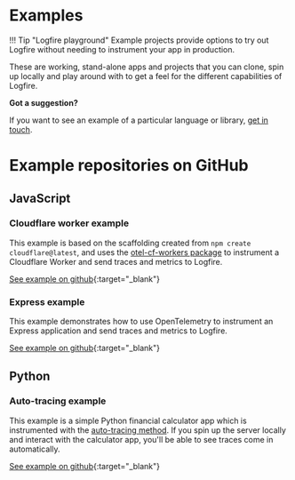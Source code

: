 # Examples

!!! Tip "Logfire playground"
Example projects provide options to try out Logfire without needing to instrument your app in production.

These are working, stand-alone apps and projects that you can clone, spin up locally and play around with to get a feel for the different capabilities of Logfire.

**Got a suggestion?**

If you want to see an example of a particular language or library, [get in touch](help.md).

# Example repositories on GitHub

## JavaScript

### Cloudflare worker example

This example is based on the scaffolding created from `npm create cloudflare@latest`, and uses the [otel-cf-workers package](https://github.com/evanderkoogh/otel-cf-workers) to instrument a Cloudflare Worker and send traces and metrics to Logfire.

[See example on github](https://github.com/pydantic/logfire/tree/main/examples/javascript/cloudflare-worker/){:target="_blank"}

### Express example

This example demonstrates how to use OpenTelemetry to instrument an Express application and send traces and metrics to Logfire.

[See example on github](https://github.com/pydantic/logfire/tree/main/examples/javascript/express/){:target="_blank"}


## Python

### Auto-tracing example

This example is a simple Python financial calculator app which is instrumented with the [auto-tracing method](guides/onboarding-checklist/add-auto-tracing.md). If you spin up the server locally and interact with the calculator app, you'll be able to see traces come in automatically.

[See example on github](https://github.com/pydantic/logfire/tree/main/examples/python/auto-tracing/){:target="_blank"}
